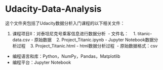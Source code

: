 # Udacity-Data-Analysis
这个文件夹包括了Udacity数据分析入门课程的以下相关文件：
1. 课程项目II：对泰坦尼克号乘客信息进行数据分析
  - 文件名：
    1. titanic-data.csv - 原始数据
    2. Project_Titanic.ipynb - Jupyter Notebook数据分析过程
    3. Project_Titanic.html - html数据分析过程
  - 原始数据格式：csv
  - 编程语言和库：Python，NumPy，Pandas，Matplotlib
  - 编程平台：Jupyter Notebook  
